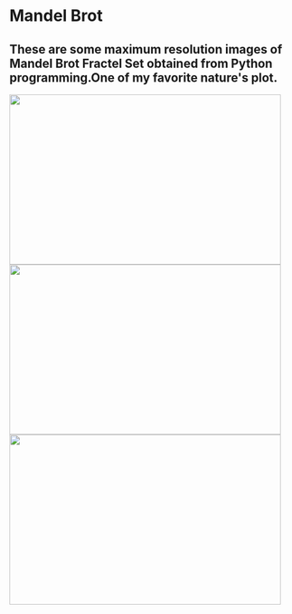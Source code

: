 # Mandel Brot

## These are some maximum resolution images of Mandel Brot Fractel Set obtained from Python programming.One of my favorite nature's plot.

<img height='300px' width='480px' src='https://user-images.githubusercontent.com/46626425/61553131-57a87a00-aa77-11e9-8108-3da4a71bd081.png'>

<img height='300px' width='480px' src='https://user-images.githubusercontent.com/46626425/61553632-752a1380-aa78-11e9-9248-10c7edda6132.png'>

<img height='300px' width='480px' src='https://user-images.githubusercontent.com/46626425/61553542-40b65780-aa78-11e9-9e2d-985bf4df1a6b.png'>

<!-- <img height='300px' width='400px' src=''>

<img height='300px' width='400px' src=''>

<img height='300px' width='400px' src=''> -->
